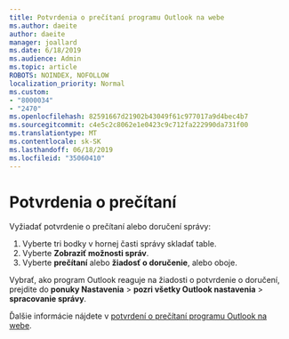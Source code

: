 ```yaml
---
title: Potvrdenia o prečítaní programu Outlook na webe
ms.author: daeite
author: daeite
manager: joallard
ms.date: 6/18/2019
ms.audience: Admin
ms.topic: article
ROBOTS: NOINDEX, NOFOLLOW
localization_priority: Normal
ms.custom:
- "8000034"
- "2470"
ms.openlocfilehash: 82591667d21902b43049f61c977017a9d4bec4b7
ms.sourcegitcommit: c4e5c2c8062e1e0423c9c712fa222990da731f00
ms.translationtype: MT
ms.contentlocale: sk-SK
ms.lasthandoff: 06/18/2019
ms.locfileid: "35060410"
---
```

# <a name="read-receipts"></a>Potvrdenia o prečítaní

Vyžiadať potvrdenie o prečítaní alebo doručení správy:

1. Vyberte tri bodky v hornej časti správy skladať table.
1. Vyberte **Zobraziť možnosti správ**.
1. Vyberte **prečítaní** alebo **žiadosť o doručenie**, alebo oboje.

Vybrať, ako program Outlook reaguje na žiadosti o potvrdenie o doručení, prejdite do **ponuky Nastavenia** > **pozri všetky Outlook nastavenia** > **spracovanie správy**.

Ďalšie informácie nájdete v [potvrdení o prečítaní programu Outlook na webe](https://support.office.com/article/e09af74d-3519-45fc-a680-37a538a92157).
